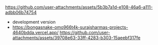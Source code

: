 https://github.com/user-attachments/assets/5b3b7a1d-e108-46a6-a111-adbb06b74754

- development version
- https://bongasnake-omo966t4k-surajsharmas-projects-4640bdda.vercel.app/
https://github.com/user-attachments/assets/39708e63-33ff-4283-b303-15aeebf317fe

